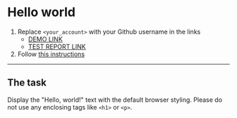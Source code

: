 # Hello world
1. Replace `<your_account>` with your Github username in the links
    - [DEMO LINK](https://kochatkov.github.io/layout_hello-world/) <br>
    - [TEST REPORT LINK](https://kochatkov.github.io/layout_hello-world/report/html_report/)
2. Follow [this instructions](https://mate-academy.github.io/layout_task-guideline/)
___

## The task 
Display the "Hello, world!" text with the default browser styling. Please do not 
use any enclosing tags like `<h1>` or `<p>`.
